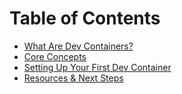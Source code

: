 
# Table of Contents

- [What Are Dev Containers?](what-are-dev-containers.md)
- [Core Concepts](core-concepts.md)
- [Setting Up Your First Dev Container](setting-up-your-first-dev-container.md)
- [Resources & Next Steps](resources-next-steps.md)
